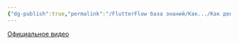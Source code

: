 ```yaml
---
{"dg-publish":true,"permalink":"/FlutterFlow база знаний/Как.../Как делать скриншоты/","created":"2024-12-06T13:54:49.583-03:00","updated":"2024-12-06T13:55:24.226-03:00"}
---
```



[Официальное видео](https://www.youtube.com/watch?v=rqaCi0zWR0E)

